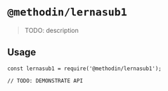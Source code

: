 # `@methodin/lernasub1`

> TODO: description

## Usage

```
const lernasub1 = require('@methodin/lernasub1');

// TODO: DEMONSTRATE API
```
